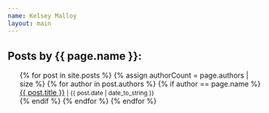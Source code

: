 ```yaml
---
name: Kelsey Malloy
layout: main
---
```


<article class="article-page">
  <div class="page-content">
      <h2>Posts by {{ page.name }}:</h2>
      <ul>
      {% for post in site.posts %}
        {% assign authorCount = page.authors | size %}
        {% for author in post.authors %}
          {% if author == page.name %}
            <div class="tag-list">
              <span><a href="{{ site.baseurl }}{{ post.url }}">{{ post.title }}</a></span>
              <small><span>| {{ post.date | date_to_string }}</span></small>
            </div>
          {% endif %}
        {% endfor %}
      {% endfor %}
      </ul>
  </div> <!-- End Page Content -->
</article> <!-- End Article Page -->
